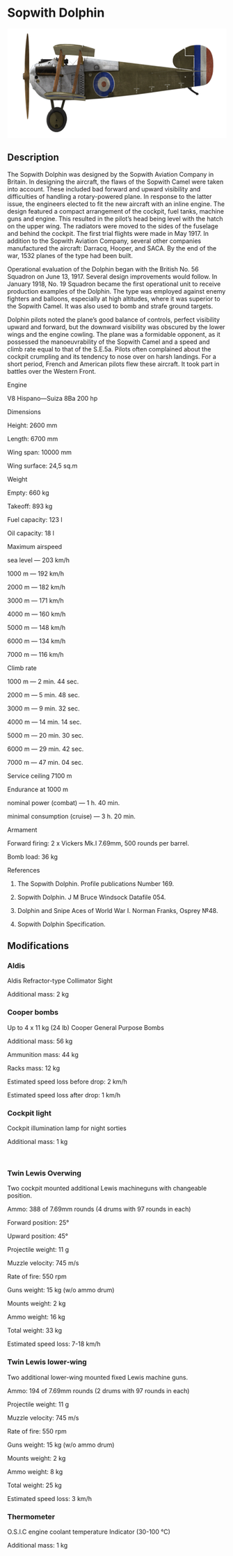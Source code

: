 # Sopwith Dolphin
  

  
![sopdolphin](../images/sopdolphin.png)
  

  
## Description
  

  
The Sopwith Dolphin was designed by the Sopwith Aviation Company in Britain. In designing the aircraft, the flaws of the Sopwith Camel were taken into account. These included bad forward and upward visibility and difficulties of handling a rotary-powered plane. In response to the latter issue, the engineers elected to fit the new aircraft with an inline engine. The design featured a compact arrangement of the cockpit, fuel tanks, machine guns and engine. This resulted in the pilot’s head being level with the hatch on the upper wing. The radiators were moved to the sides of the fuselage and behind the cockpit. The first trial flights were made in May 1917. In addition to the Sopwith Aviation Company, several other companies manufactured the aircraft: Darracq, Hooper, and SACA. By the end of the war, 1532 planes of the type had been built.
  

  
Operational evaluation of the Dolphin began with the British No. 56 Squadron on June 13, 1917. Several design improvements would follow. In January 1918, No. 19 Squadron became the first operational unit to receive production examples of the Dolphin. The type was employed against enemy fighters and balloons, especially at high altitudes, where it was superior to the Sopwith Camel. It was also used to bomb and strafe ground targets.
  

  
Dolphin pilots noted the plane’s good balance of controls, perfect visibility upward and forward, but the downward visibility was obscured by the lower wings and the engine cowling. The plane was a formidable opponent, as it possessed the manoeuvrability of the Sopwith Camel and a speed and climb rate equal to that of the S.E.5a. Pilots often complained about the cockpit crumpling and its tendency to nose over on harsh landings. For a short period, French and American pilots flew these aircraft. It took part in battles over the Western Front.
  

  

  
Engine
  
V8 Hispano—Suiza 8Ba 200 hp
  

  
Dimensions
  
Height: 2600 mm
  
Length: 6700 mm
  
Wing span: 10000 mm
  
Wing surface: 24,5 sq.m
  

  
Weight
  
Empty: 660 kg
  
Takeoff: 893 kg
  
Fuel capacity: 123 l
  
Oil capacity: 18 l
  

  
Maximum airspeed
  
sea level — 203 km/h
  
1000 m — 192 km/h
  
2000 m — 182 km/h
  
3000 m — 171 km/h
  
4000 m — 160 km/h
  
5000 m — 148 km/h
  
6000 m — 134 km/h
  
7000 m — 116 km/h
  

  
Climb rate
  
1000 m —  2 min. 44 sec.
  
2000 m —  5 min. 48 sec.
  
3000 m —  9 min. 32 sec.
  
4000 m — 14 min. 14 sec.
  
5000 m — 20 min. 30 sec.
  
6000 m — 29 min. 42 sec.
  
7000 m — 47 min. 04 sec.
  

  
Service ceiling 7100 m
  

  
Endurance at 1000 m
  
nominal power (combat) — 1 h. 40 min.
  
minimal consumption (cruise) — 3 h. 20 min.
  

  
Armament
  
Forward firing: 2 х Vickers Mk.I 7.69mm, 500 rounds per barrel.
  
Bomb load:  36 kg
  

  
References
  
1) The Sopwith Dolphin. Profile publications Number 169.
  
2) Sopwith Dolphin. J M Bruce Windsock Datafile 054.
  
3) Dolphin and Snipe Aces of World War I. Norman Franks, Osprey №48.
  
4) Sopwith Dolphin Specification.
  

  
## Modifications
  

  
  
### Aldis
  

  
Aldis Refractor-type Collimator Sight
  
Additional mass: 2 kg
  

  
  
### Cooper bombs
  

  
Up to 4 x 11 kg (24 lb) Cooper General Purpose Bombs
  
Additional mass: 56 kg
  
Ammunition mass: 44 kg
  
Racks mass: 12 kg
  
Estimated speed loss before drop: 2 km/h
  
Estimated speed loss after drop: 1 km/h﻿
  
  
### Cockpit light
  

  
Cockpit illumination lamp for night sorties
  
Additional mass: 1 kg
  
﻿
  
  
### Twin Lewis Overwing
  

  
Two cockpit mounted additional Lewis machineguns with changeable position.
  
Ammo: 388 of 7.69mm rounds (4 drums with 97 rounds in each)
  
Forward position: 25°
  
Upward position: 45°
  
Projectile weight: 11 g
  
Muzzle velocity: 745 m/s
  
Rate of fire: 550 rpm
  
Guns weight: 15 kg (w/o ammo drum)
  
Mounts weight: 2 kg
  
Ammo weight: 16 kg
  
Total weight: 33 kg
  
Estimated speed loss: 7-18 km/h﻿
  
  
### Twin Lewis lower-wing
  

  
Two additional lower-wing mounted fixed Lewis machine guns.
  
Ammo: 194 of 7.69mm rounds (2 drums with 97 rounds in each)
  
Projectile weight: 11 g
  
Muzzle velocity: 745 m/s
  
Rate of fire: 550 rpm
  
Guns weight: 15 kg (w/o ammo drum)
  
Mounts weight: 2 kg
  
Ammo weight: 8 kg
  
Total weight: 25 kg
  
Estimated speed loss: 3 km/h﻿
  
  
### Thermometer
  

  
O.S.I.C engine coolant temperature Indicator (30-100 °C)
  
Additional mass: 1 kg  
